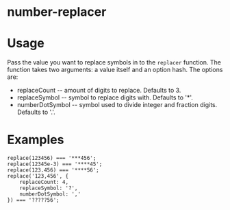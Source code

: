 # number-replacer

# Usage
Pass the value you want to replace symbols in to the `replacer` function. The function takes two arguments: a value itself and an option hash.
The options are:
* replaceCount -- amount of digits to replace. Defaults to 3.
* replaceSymbol -- symbol to replace digits with. Defaults to '*'.
* numberDotSymbol -- symbol used to divide integer and fraction digits. Defaults to '.'.

# Examples
```
replace(123456) === '***456';
replace(12345e-3) === '****45';
replace(123.456) === '****56';
replace('123,456', {
    replaceCount: 4,
    replaceSymbol: '?',
    numberDotSymbol: ','
}) === '?????56';
```
